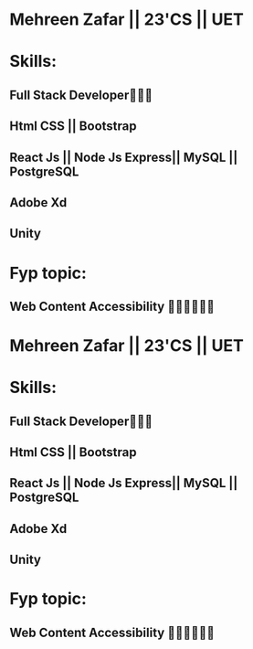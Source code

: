 # Mehreen Zafar || 23'CS || UET 
# Skills:
   ## Full Stack Developer👩🏻‍💻
   ## Html CSS || Bootstrap
   ## React Js || Node Js Express|| MySQL || PostgreSQL
   ## Adobe Xd 
   ## Unity 
# Fyp topic:
   ## Web Content Accessibility 🙅🏻‍♀️🧏🏻‍♀️ 
   
# Mehreen Zafar || 23'CS || UET 
# Skills:
   ## Full Stack Developer👩🏻‍💻
   ## Html CSS || Bootstrap
   ## React Js || Node Js Express|| MySQL || PostgreSQL
   ## Adobe Xd 
   ## Unity 
# Fyp topic:
   ## Web Content Accessibility 🙅🏻‍♀️🧏🏻‍♀️ 


     

